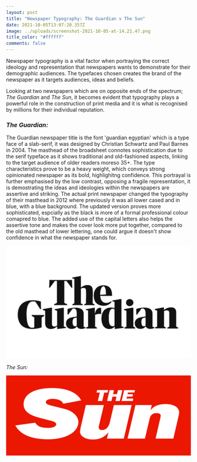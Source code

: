 ```yaml
---
layout: post
title: "Newspaper Typography: The Guardian v The Sun"
date: 2021-10-05T13:07:20.357Z
image: ../uploads/screenshot-2021-10-05-at-14.21.47.png
title_color: "#ffffff"
comments: false
---
```

Newspaper typography is a vital factor when portraying the correct ideology and representation that newspapers wants to demonstrate for their demographic audiences. The typefaces chosen creates the brand of the newspaper as it targets audiences, ideas and beliefs. 

Looking at two newspapers which are on opposite ends of the spectrum; *The Guardian* and *The Sun*, it becomes evident that typography plays a powerful role in the construction of print media and it is what is recognised by millions for their individual reputation. 

### *The Guardian:*

The Guardian newspaper title is the font 'guardian egyptian' which is a type face of a slab-serif, it was designed by Christian Schwartz and Paul Barnes in 2004. The masthead of the broadsheet connotes sophistication due to the serif typeface as it shows traditional and old-fashioned aspects, linking to the target audience of older readers moreso 35+. The type characteristics prove to be a heavy weight, which conveys strong opinionated newspaper as its bold, highlighitng confidence. This portrayal is further emphasised by the low contrast, opposing a fragile representation, it is demostrating the ideas and ideologies within the newspapers are assertive and striking. The actual print newspaper changed the typography of their masthead in 2012 where previously it was all lower cased and in blue, with a blue background. The updated version proves more sophisticated, espcially as the black is more of a formal professional colour comapred to blue. The added use of the capital letters also helps the assertive tone and makes the cover look more put together, compared to the old masthead of lower lettering, one could argue it doesn't show confidence in what the newspaper stands for.

![](../uploads/screenshot-2021-10-05-at-14.10.03.png)

*The Sun:*

![](../uploads/the-sun.png)